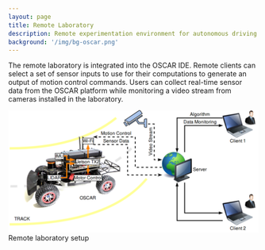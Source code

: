 ```yaml
---
layout: page
title: Remote Laboratory
description: Remote experimentation environment for autonomous driving
background: '/img/bg-oscar.png'
---
```


The remote laboratory is integrated into the OSCAR IDE. Remote clients can select a set of sensor inputs to use for their computations to generate an output of motion control commands. Users can collect real-time sensor data from the OSCAR platform while monitoring a video stream from cameras installed in the laboratory. 

<img class="img-fluid" src="img/remote-lab.png">
<span class="caption text-muted">Remote laboratory setup</span>
